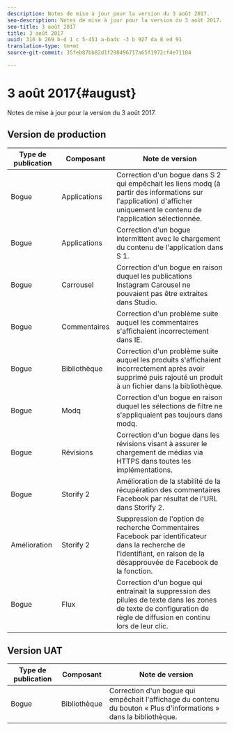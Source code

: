 ```yaml
---
description: Notes de mise à jour pour la version du 3 août 2017.
seo-description: Notes de mise à jour pour la version du 3 août 2017.
seo-title: 3 août 2017
title: 3 août 2017
uuid: 316 b 269 b-d 1 c 5-451 a-badc -3 b 927 da 8 ed 91
translation-type: tm+mt
source-git-commit: 35feb87bb82d1f298496717a65f1972cf4e71104

---
```



# 3 août 2017{#august}

Notes de mise à jour pour la version du 3 août 2017.

## Version de production

| **Type de publication** | **Composant** | **Note de version** |
|---|---|---|
| Bogue | Applications | Correction d'un bogue dans S 2 qui empêchait les liens modq (à partir des informations sur l'application) d'afficher uniquement le contenu de l'application sélectionnée. |
| Bogue | Applications | Correction d'un bogue intermittent avec le chargement du contenu de l'application dans S 1. |
| Bogue | Carrousel | Correction d'un bogue en raison duquel les publications Instagram Carousel ne pouvaient pas être extraites dans Studio. |
| Bogue | Commentaires | Correction d'un problème suite auquel les commentaires s'affichaient incorrectement dans IE. |
| Bogue | Bibliothèque | Correction d'un problème suite auquel les produits s'affichaient incorrectement après avoir supprimé puis rajouté un produit à un fichier dans la bibliothèque. |
| Bogue | Modq | Correction d'un bogue en raison duquel les sélections de filtre ne s'appliquaient pas toujours dans modq. |
| Bogue | Révisions | Correction d'un bogue dans les révisions visant à assurer le chargement de médias via HTTPS dans toutes les implémentations. |
| Bogue | Storify 2 | Amélioration de la stabilité de la récupération des commentaires Facebook par résultat de l'URL dans Storify 2. |
| Amélioration | Storify 2 | Suppression de l'option de recherche Commentaires Facebook par identificateur dans la recherche de l'identifiant, en raison de la désapprouvée de Facebook de la fonction. |
| Bogue | Flux | Correction d'un bogue qui entraînait la suppression des pilules de texte dans les zones de texte de configuration de règle de diffusion en continu lors de leur clic. |

## Version UAT

| **Type de publication** | **Composant** | **Note de version** |
|---|---|---|
| Bogue | Bibliothèque | Correction d'un bogue qui empêchait l'affichage du contenu du bouton « Plus d'informations » dans la bibliothèque. |

